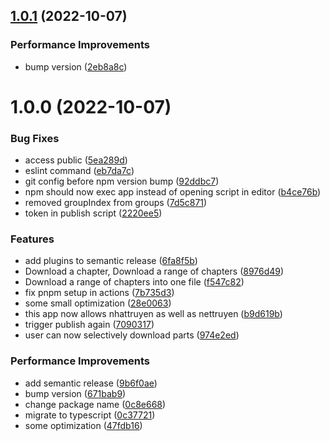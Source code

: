 ## [1.0.1](https://github.com/napthedev/nettruyen-downloader-cli/compare/v1.0.0...v1.0.1) (2022-10-07)


### Performance Improvements

* bump version ([2eb8a8c](https://github.com/napthedev/nettruyen-downloader-cli/commit/2eb8a8cd1eb251b2f720cc16009127478b9135c4))

# 1.0.0 (2022-10-07)


### Bug Fixes

* access public ([5ea289d](https://github.com/napthedev/nettruyen-downloader-cli/commit/5ea289df7ec9ebc45f4fa013c2812edafa56367f))
* eslint command ([eb7da7c](https://github.com/napthedev/nettruyen-downloader-cli/commit/eb7da7c61474477a63210c4ad633422d789827ea))
* git config before npm version bump ([92ddbc7](https://github.com/napthedev/nettruyen-downloader-cli/commit/92ddbc71e76dcb3b22cdffaaccf181502f52bf2f))
* npm should now exec app instead of opening script in editor ([b4ce76b](https://github.com/napthedev/nettruyen-downloader-cli/commit/b4ce76b1c987767579a4eebd30b7da3995be9db6))
* removed groupIndex from groups ([7d5c871](https://github.com/napthedev/nettruyen-downloader-cli/commit/7d5c87167b7ca18812382ac6645121c967d480d4))
* token in publish script ([2220ee5](https://github.com/napthedev/nettruyen-downloader-cli/commit/2220ee536a9bc4136a1554f83eb8c4b392e827fe))


### Features

* add plugins to semantic release ([6fa8f5b](https://github.com/napthedev/nettruyen-downloader-cli/commit/6fa8f5b464c8be70ca578dc707c11d103820c6a5))
* Download a chapter, Download a range of chapters ([8976d49](https://github.com/napthedev/nettruyen-downloader-cli/commit/8976d49841a2451867391b1359c6edc5fd3e09ef))
* Download a range of chapters into one file ([f547c82](https://github.com/napthedev/nettruyen-downloader-cli/commit/f547c820841cafbafba3d70ce0698bfe7485a8a6))
* fix pnpm setup in actions ([7b735d3](https://github.com/napthedev/nettruyen-downloader-cli/commit/7b735d3a746cd7ab01f98af958cc064e48163686))
* some small optimization ([28e0063](https://github.com/napthedev/nettruyen-downloader-cli/commit/28e0063fdf6c704914ac8d4461e6d6d006339691))
* this app now allows nhattruyen as well as nettruyen ([b9d619b](https://github.com/napthedev/nettruyen-downloader-cli/commit/b9d619ba3339c81846140890c720c212d133c6c9))
* trigger publish again ([7090317](https://github.com/napthedev/nettruyen-downloader-cli/commit/709031780f451cd4f6ed9a2ab107f49d188f1844))
* user can now selectively download parts ([974e2ed](https://github.com/napthedev/nettruyen-downloader-cli/commit/974e2ed7c7da23dbbe2053e60aab22b497ad12fa))


### Performance Improvements

* add semantic release ([9b6f0ae](https://github.com/napthedev/nettruyen-downloader-cli/commit/9b6f0ae52b49a27eb036ae0f0b3861fdbe1828c7))
* bump version ([671bab9](https://github.com/napthedev/nettruyen-downloader-cli/commit/671bab9707f5fe29b9e8fc20ce1f67f24a4299ce))
* change package name ([0c8e668](https://github.com/napthedev/nettruyen-downloader-cli/commit/0c8e668a7565b182e5fed60c947fba0cf023ae96))
* migrate to typescript ([0c37721](https://github.com/napthedev/nettruyen-downloader-cli/commit/0c37721764890999fb4ced49443a520a01b6f6d8))
* some optimization ([47fdb16](https://github.com/napthedev/nettruyen-downloader-cli/commit/47fdb1620c289121fed83ca140dff0c53e1711a4))
